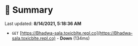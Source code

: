 # 📖 Summary
Last updated: **8/14/2021, 5:18:36 AM**

- `GET` [https://Bhadwa-sala.toxicblte.repl.co](https://Bhadwa-sala.toxicblte.repl.co) - **Down** (134ms)
